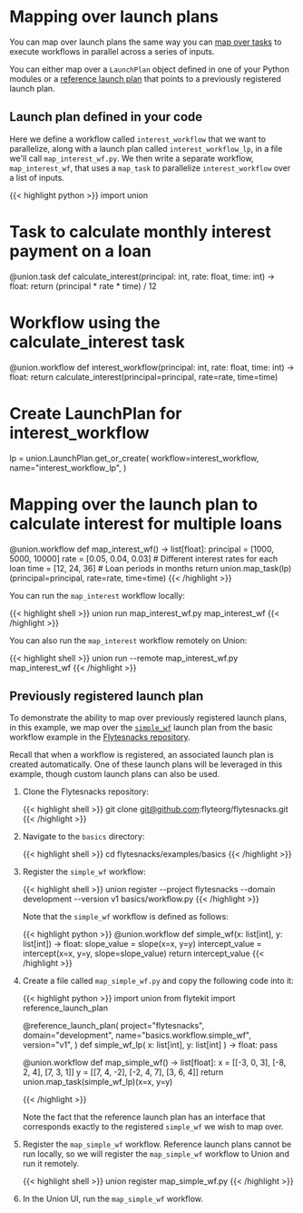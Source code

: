 # Mapping over launch plans

You can map over launch plans the same way you can [map over tasks](../tasks/task-types.md#map-tasks) to execute workflows in parallel across a series of inputs.

You can either map over a `LaunchPlan` object defined in one of your Python modules or a [reference launch plan](./reference-launch-plans.md) that points to a previously registered launch plan.

## Launch plan defined in your code

Here we define a workflow called `interest_workflow` that we want to parallelize, along with a launch plan called `interest_workflow_lp`, in a file we'll call `map_interest_wf.py`.
We then write a separate workflow, `map_interest_wf`, that uses a `map_task` to parallelize `interest_workflow` over a list of inputs.

{{< highlight python >}}
import union

# Task to calculate monthly interest payment on a loan
@union.task
def calculate_interest(principal: int, rate: float, time: int) -> float:
    return (principal * rate * time) / 12

# Workflow using the calculate_interest task
@union.workflow
def interest_workflow(principal: int, rate: float, time: int) -> float:
    return calculate_interest(principal=principal, rate=rate, time=time)

# Create LaunchPlan for interest_workflow
lp = union.LaunchPlan.get_or_create(
    workflow=interest_workflow,
    name="interest_workflow_lp",
)

# Mapping over the launch plan to calculate interest for multiple loans
@union.workflow
def map_interest_wf() -> list[float]:
    principal = [1000, 5000, 10000]
    rate = [0.05, 0.04, 0.03]  # Different interest rates for each loan
    time = [12, 24, 36]        # Loan periods in months
    return union.map_task(lp)(principal=principal, rate=rate, time=time)
{{< /highlight >}}


You can run the `map_interest` workflow locally:

{{< highlight shell >}}
union run map_interest_wf.py map_interest_wf
{{< /highlight >}}


You can also run the `map_interest` workflow remotely on Union:

{{< highlight shell >}}
union run --remote map_interest_wf.py map_interest_wf
{{< /highlight >}}


## Previously registered launch plan

To demonstrate the ability to map over previously registered launch plans, in this example, we map over the [`simple_wf`](https://github.com/flyteorg/flytesnacks/blob/master/examples/basics/basics/workflow.py#L25) launch plan from the basic workflow example in the [Flytesnacks repository](https://github.com/flyteorg/flytesnacks).

Recall that when a workflow is registered, an associated launch plan is created automatically. One of these launch plans will be leveraged in this example, though custom launch plans can also be used.


1. Clone the Flytesnacks repository:

    {{< highlight shell >}}
    git clone git@github.com:flyteorg/flytesnacks.git
    {{< /highlight >}}


2. Navigate to the `basics` directory:

    {{< highlight shell >}}
    cd flytesnacks/examples/basics
    {{< /highlight >}}


3. Register the `simple_wf` workflow:

    {{< highlight shell >}}
    union register --project flytesnacks --domain development --version v1 basics/workflow.py
    {{< /highlight >}}


    Note that the `simple_wf` workflow is defined as follows:

    {{< highlight python >}}
    @union.workflow
    def simple_wf(x: list[int], y: list[int]) -> float:
        slope_value = slope(x=x, y=y)
        intercept_value = intercept(x=x, y=y, slope=slope_value)
        return intercept_value
    {{< /highlight >}}


4. Create a file called `map_simple_wf.py` and copy the following code into it:

    {{< highlight python >}}
    import union
    from flytekit import reference_launch_plan


    @reference_launch_plan(
        project="flytesnacks",
        domain="development",
        name="basics.workflow.simple_wf",
        version="v1",
    )
    def simple_wf_lp(
        x: list[int], y: list[int]
    ) -> float:
        pass


    @union.workflow
    def map_simple_wf() -> list[float]:
        x = [[-3, 0, 3], [-8, 2, 4], [7, 3, 1]]
        y = [[7, 4, -2], [-2, 4, 7], [3, 6, 4]]
        return union.map_task(simple_wf_lp)(x=x, y=y)

    {{< /highlight >}}


    Note the fact that the reference launch plan has an interface that corresponds exactly to the registered `simple_wf` we wish to map over.

5. Register the `map_simple_wf` workflow. Reference launch plans cannot be run locally, so we will register the `map_simple_wf` workflow to Union and run it remotely.


    {{< highlight shell >}}
    union register map_simple_wf.py
    {{< /highlight >}}


6. In the Union UI, run the `map_simple_wf` workflow.
